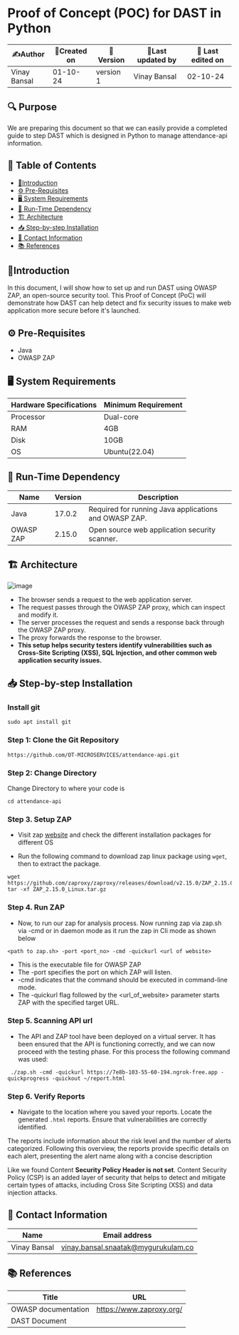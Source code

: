 # Proof of Concept (POC) for DAST in Python


| ✍️Author      | 📅Created on  |📌 Version    | 📝Last updated by |📅 Last edited on |
|-------------|-------------|------------|-----------------|----------------|
| Vinay Bansal | 01-10-24 | version 1 | Vinay Bansal | 02-10-24 |

## 🔍 Purpose
We are preparing this document so that we can easily provide a completed guide to step DAST which is designed in Python to manage attendance-api information.

  
## 📑 Table of Contents
- [📖Introduction](#introduction)
- [⚙️ Pre-Requisites](#-pre-requisites)
- [🖥️ System Requirements](#-system-requirements)
- [🚀 Run-Time Dependency](#-run-time-dependency)
- [🏗️ Architecture](#-architecture)
- [📥 Step-by-step Installation](#-step-by-step-installation)
- [📧 Contact Information](#-contact-information )
- [📚 References](#-references )


## 📖Introduction 
In this document, I will show how to set up and run DAST using OWASP ZAP, an open-source security tool. This Proof of Concept (PoC) will demonstrate how DAST can help detect and fix security issues to make web application more secure before it's launched.


## ⚙️ Pre-Requisites
- Java
- OWASP ZAP

## 🖥 System Requirements

| Hardware Specifications | Minimum Requirement  |
|--------------------------|------------------------|
| Processor                | Dual-core              |
| RAM                      | 4GB                    |
| Disk                     | 10GB                   |
| OS                       | Ubuntu(22.04)          |


## 🚀 Run-Time Dependency

| Name       | Version  | Description                                         |
|------------|----------|-----------------------------------------------------|
| Java       | 17.0.2   | Required for running Java applications and OWASP ZAP. |
| OWASP ZAP  | 2.15.0   | Open source web application security scanner.       |





## 🏗 Architecture

![image](https://github.com/user-attachments/assets/ae16e1ad-cf7a-457d-8fe5-68ac46930f95)

- The browser sends a request to the web application server.
- The request passes through the OWASP ZAP proxy, which can inspect and modify it.
- The server processes the request and sends a response back through the OWASP ZAP proxy.
- The proxy forwards the response to the browser.
- **This setup helps security testers identify vulnerabilities such as Cross-Site Scripting (XSS), SQL Injection, and other common web application security issues.**


## 📥 Step-by-step Installation
### Install git
```
sudo apt install git
```
###  Step 1: Clone the Git Repository
```
https://github.com/OT-MICROSERVICES/attendance-api.git
```
### Step 2: Change Directory
Change Directory to where your code is
```
cd attendance-api
```
### Step 3. Setup ZAP

* Visit zap [website](https://www.zaproxy.org/docs/) and check the different installation packages for different OS

* Run the following command to download zap linux package using `wget`, then to extract the package.

```
wget https://github.com/zaproxy/zaproxy/releases/download/v2.15.0/ZAP_2.15.0_Linux.tar.gz
tar -xf ZAP_2.15.0_Linux.tar.gz
```



### Step 4. Run ZAP
* Now, to run our zap for analysis process.  Now running zap via zap.sh via -cmd or in daemon mode as it run the zap in Cli mode as shown below

```
<path to zap.sh> -port <port_no> -cmd -quickurl <url of website>
```

* <path to zap.sh> This is the executable file for OWASP ZAP
* The -port specifies the port on which ZAP will listen.
* -cmd indicates that the command should be executed in command-line mode.
* The -quickurl flag followed by the <url_of_website> parameter starts ZAP with the specified target URL.

### Step 5. Scanning API url

* The API and ZAP tool have been deployed on a virtual server. It has been ensured that the API is functioning correctly, and we can now proceed with the testing phase. For this process the following command was used:

```
 ./zap.sh -cmd -quickurl https://7e8b-103-55-60-194.ngrok-free.app -quickprogress -quickout ~/report.html
```



### Step 6. Verify Reports 

* Navigate to the location where you saved your reports. Locate the generated `.html` reports. Ensure that vulnerabilities are correctly identified.




The reports include information about the risk level and the number of alerts categorized. Following this overview, the reports provide specific details on each alert, presenting the alert name along with a concise description

Like we found Content **Security Policy Header is not set**. Content Security Policy (CSP) is an added layer of security that helps to detect and mitigate certain types of attacks, including Cross Site Scripting (XSS) and data injection attacks. 




##  📧 Contact Information
| Name | Email address|
|------|---------------------|
| Vinay Bansal | vinay.bansal.snaatak@mygurukulam.co |



## 📚 References

| Title                                      | URL                                           |
|--------------------------------------------|-----------------------------------------------|
| OWASP documentation           | https://www.zaproxy.org/    |
|DAST Document||
